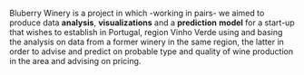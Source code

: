 Bluberry Winery is a project in which -working in pairs- we aimed to produce data **analysis**, **visualizations** and a **prediction** **model** for a start-up that wishes to establish in Portugal, region Vinho Verde using and basing the analysis on data from a former winery in the same region, the latter in order to advise and predict on probable type and quality of wine production in the area and advising on pricing.
